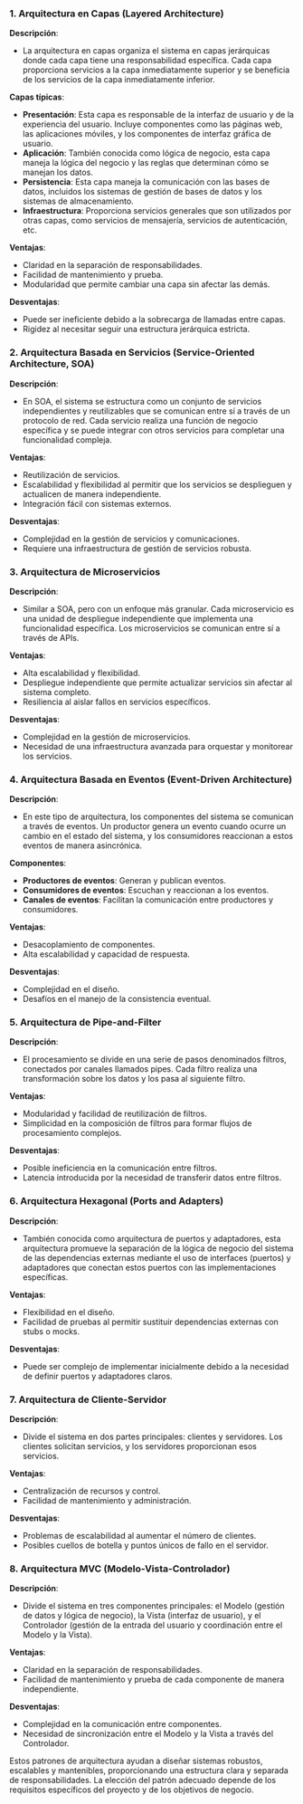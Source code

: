 ### 1. Arquitectura en Capas (Layered Architecture)

**Descripción**:

- La arquitectura en capas organiza el sistema en capas jerárquicas donde cada capa tiene una responsabilidad específica. Cada capa proporciona servicios a la capa inmediatamente superior y se beneficia de los servicios de la capa inmediatamente inferior.

**Capas típicas**:

- **Presentación**: Esta capa es responsable de la interfaz de usuario y de la experiencia del usuario. Incluye componentes como las páginas web, las aplicaciones móviles, y los componentes de interfaz gráfica de usuario.
- **Aplicación**: También conocida como lógica de negocio, esta capa maneja la lógica del negocio y las reglas que determinan cómo se manejan los datos.
- **Persistencia**: Esta capa maneja la comunicación con las bases de datos, incluidos los sistemas de gestión de bases de datos y los sistemas de almacenamiento.
- **Infraestructura**: Proporciona servicios generales que son utilizados por otras capas, como servicios de mensajería, servicios de autenticación, etc.

**Ventajas**:

- Claridad en la separación de responsabilidades.
- Facilidad de mantenimiento y prueba.
- Modularidad que permite cambiar una capa sin afectar las demás.

**Desventajas**:

- Puede ser ineficiente debido a la sobrecarga de llamadas entre capas.
- Rigidez al necesitar seguir una estructura jerárquica estricta.

### 2. Arquitectura Basada en Servicios (Service-Oriented Architecture, SOA)

**Descripción**:

- En SOA, el sistema se estructura como un conjunto de servicios independientes y reutilizables que se comunican entre sí a través de un protocolo de red. Cada servicio realiza una función de negocio específica y se puede integrar con otros servicios para completar una funcionalidad compleja.

**Ventajas**:

- Reutilización de servicios.
- Escalabilidad y flexibilidad al permitir que los servicios se desplieguen y actualicen de manera independiente.
- Integración fácil con sistemas externos.

**Desventajas**:

- Complejidad en la gestión de servicios y comunicaciones.
- Requiere una infraestructura de gestión de servicios robusta.

### 3. Arquitectura de Microservicios

**Descripción**:

- Similar a SOA, pero con un enfoque más granular. Cada microservicio es una unidad de despliegue independiente que implementa una funcionalidad específica. Los microservicios se comunican entre sí a través de APIs.

**Ventajas**:

- Alta escalabilidad y flexibilidad.
- Despliegue independiente que permite actualizar servicios sin afectar al sistema completo.
- Resiliencia al aislar fallos en servicios específicos.

**Desventajas**:

- Complejidad en la gestión de microservicios.
- Necesidad de una infraestructura avanzada para orquestar y monitorear los servicios.

### 4. Arquitectura Basada en Eventos (Event-Driven Architecture)

**Descripción**:

- En este tipo de arquitectura, los componentes del sistema se comunican a través de eventos. Un productor genera un evento cuando ocurre un cambio en el estado del sistema, y los consumidores reaccionan a estos eventos de manera asincrónica.

**Componentes**:

- **Productores de eventos**: Generan y publican eventos.
- **Consumidores de eventos**: Escuchan y reaccionan a los eventos.
- **Canales de eventos**: Facilitan la comunicación entre productores y consumidores.

**Ventajas**:

- Desacoplamiento de componentes.
- Alta escalabilidad y capacidad de respuesta.

**Desventajas**:

- Complejidad en el diseño.
- Desafíos en el manejo de la consistencia eventual.

### 5. Arquitectura de Pipe-and-Filter

**Descripción**:

- El procesamiento se divide en una serie de pasos denominados filtros, conectados por canales llamados pipes. Cada filtro realiza una transformación sobre los datos y los pasa al siguiente filtro.

**Ventajas**:

- Modularidad y facilidad de reutilización de filtros.
- Simplicidad en la composición de filtros para formar flujos de procesamiento complejos.

**Desventajas**:

- Posible ineficiencia en la comunicación entre filtros.
- Latencia introducida por la necesidad de transferir datos entre filtros.

### 6. Arquitectura Hexagonal (Ports and Adapters)

**Descripción**:

- También conocida como arquitectura de puertos y adaptadores, esta arquitectura promueve la separación de la lógica de negocio del sistema de las dependencias externas mediante el uso de interfaces (puertos) y adaptadores que conectan estos puertos con las implementaciones específicas.

**Ventajas**:

- Flexibilidad en el diseño.
- Facilidad de pruebas al permitir sustituir dependencias externas con stubs o mocks.

**Desventajas**:

- Puede ser complejo de implementar inicialmente debido a la necesidad de definir puertos y adaptadores claros.

### 7. Arquitectura de Cliente-Servidor

**Descripción**:

- Divide el sistema en dos partes principales: clientes y servidores. Los clientes solicitan servicios, y los servidores proporcionan esos servicios.

**Ventajas**:

- Centralización de recursos y control.
- Facilidad de mantenimiento y administración.

**Desventajas**:

- Problemas de escalabilidad al aumentar el número de clientes.
- Posibles cuellos de botella y puntos únicos de fallo en el servidor.

### 8. Arquitectura MVC (Modelo-Vista-Controlador)

**Descripción**:

- Divide el sistema en tres componentes principales: el Modelo (gestión de datos y lógica de negocio), la Vista (interfaz de usuario), y el Controlador (gestión de la entrada del usuario y coordinación entre el Modelo y la Vista).

**Ventajas**:

- Claridad en la separación de responsabilidades.
- Facilidad de mantenimiento y prueba de cada componente de manera independiente.

**Desventajas**:

- Complejidad en la comunicación entre componentes.
- Necesidad de sincronización entre el Modelo y la Vista a través del Controlador.

Estos patrones de arquitectura ayudan a diseñar sistemas robustos, escalables y mantenibles, proporcionando una estructura clara y separada de responsabilidades. La elección del patrón adecuado depende de los requisitos específicos del proyecto y de los objetivos de negocio.